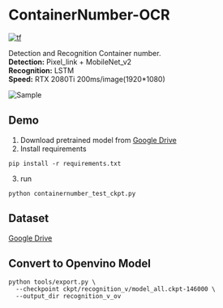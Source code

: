 # ContainerNumber-OCR
[![tf](https://img.shields.io/badge/TensorFlow-1.15.0-yellow?logo=tensorflow)](https://tensorflow.org/)  

Detection and Recognition Container number.  
 __Detection:__  Pixel_link + MobileNet_v2  
 __Recognition:__  LSTM  
 __Speed:__  RTX 2080Ti 200ms/image(1920*1080)  
 
![Sample](https://github.com/lbf4616/ContainerNumber-OCR/blob/master/Sample.png)
 
## Demo
1. Download pretrained model from [Google Drive](https://drive.google.com/open?id=18IGl5jOsUX4S6fKLHlw41JXEn4RRxIIF)  
2. Install requirements  
```
pip install -r requirements.txt
```
3. run
```
python containernumber_test_ckpt.py
```

## Dataset
[Google Drive](https://drive.google.com/drive/folders/13LpHEeFExmDJnw_U9peqLR-8uAAUMEzi?usp=sharing)

## Convert to Openvino Model
```
python tools/export.py \
  --checkpoint ckpt/recognition_v/model_all.ckpt-146000 \
  --output_dir recognition_v_ov
```
